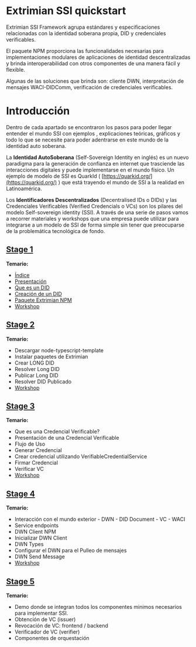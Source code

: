 # Extrimian SSI quickstart 

Extrimian SSI Framework agrupa estándares y especificaciones relacionadas con la identidad soberana propia, DID y credenciales verificables.

El paquete NPM proporciona las funcionalidades necesarias para implementaciones modulares de aplicaciones de identidad descentralizadas y brinda interoperabilidad con otros componentes de una manera fácil y flexible.

Algunas de las soluciones que brinda son: cliente DWN, interpretación de mensajes WACI-DIDComm, verificación de credenciales verificables.


# Introducción 

Dentro de cada apartado se encontraron los pasos para poder llegar entender el mundo SSI con ejemplos , explicaciones teóricas, gráficos y todo lo que se necesite para poder adentrarse en este mundo de la identidad auto soberana.

La **Identidad AutoSoberana** (Self-Sovereign Identity en inglés) es un nuevo paradigma para la generación de confianza en internet que trasciende las interacciones digitales y puede implementarse en el mundo físico.
Un ejemplo de modelo de SSI es QuarkId ( [https://quarkid.org/](https://quarkid.org/) ) que está trayendo el mundo de SSI a la realidad en Latinoamérica.
 
Los **Identificadores Descentralizados** (Decentralised IDs o DIDs) y las Credenciales Verificables (Verified Credencials o VCs) son los pilares del modelo Self-sovereign identity (SSI). A través de una serie de pasos vamos a recorrer materiales y workshops que una empresa puede utilizar para integrarse a un modelo de SSI de forma simple sin tener que preocuparse de la problemática tecnológica de fondo.

## [Stage 1](stage1/README.md) 

**Temario:**

 - [Índice](stage1/README.md)
 - [Presentación](stage1/presentation.pdf)
 - [Que es un DID](stage1/what-is-did.md)
 - [Creación de un DID](stage1/create-did.md)
 - [Paquete Extrimian NPM](stage1/extrimian-packages.md)
 - [Workshop](stage1/workshop/did)
 

## [Stage 2](stage2/README.md) 

**Temario:**
- Descargar node-typescript-template
- Instalar paquetes de Extrimian
- Crear LONG DID
- Resolver Long DID
- Publicar Long DID
- Resolver DID Publicado
- [Workshop](stage2/README.md) 


## [Stage 3](stage3/README.md) 

**Temario:**

- Que es una Credencial Verificable?
- Presentación de una Credencial Verificable
- Flujo de Uso
- Generar Credencial
- Crear credencial utilizando VerifiableCredentialService
- Firmar Credencial
- Verificar VC
- [Workshop](stage3/vc-example) 

## [Stage 4](stage4/README.md) 

**Temario:**

- Interacción con el mundo exterior - DWN - DID Document - VC - WACI
- Service endpoints
- DWN Client NPM
- Inicializar DWN Client
- DWN Types
- Configurar el DWN para el Pulleo de mensajes
- DWN Send Message
- [Workshop](stage4/examples) 

## [Stage 5](stage5/README.md)

**Temario:**

- Demo donde se integran todos los componentes minimos necesarios para implementar SSI.
- Obtención de VC (issuer)
- Revocación de VC: frontend / backend
- Verificador de VC (verifier)
- Componentes de orquestación 
